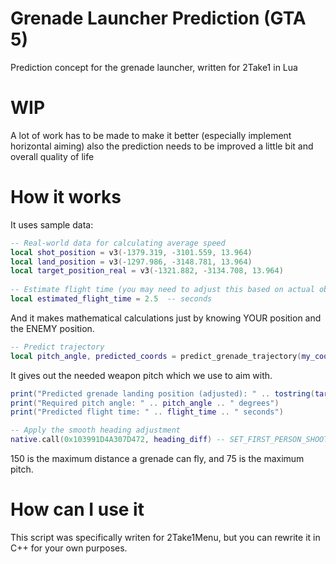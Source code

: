 # Grenade Launcher Prediction (GTA 5)
Prediction concept for the grenade launcher, written for 2Take1 in Lua

# WIP
A lot of work has to be made to make it better (especially implement horizontal aiming)
also the prediction needs to be improved a little bit and overall quality of life

# How it works
It uses sample data:
```lua
-- Real-world data for calculating average speed
local shot_position = v3(-1379.319, -3101.559, 13.964)
local land_position = v3(-1297.986, -3148.781, 13.964)
local target_position_real = v3(-1321.882, -3134.708, 13.964)
    
-- Estimate flight time (you may need to adjust this based on actual observations)
local estimated_flight_time = 2.5  -- seconds
```

And it makes mathematical calculations just by knowing YOUR position and the ENEMY position.

```lua
-- Predict trajectory
local pitch_angle, predicted_coords = predict_grenade_trajectory(my_coords, enemy_coords)
```

It gives out the needed weapon pitch which we use to aim with.

```lua
print("Predicted grenade landing position (adjusted): " .. tostring(target_position))
print("Required pitch angle: " .. pitch_angle .. " degrees")
print("Predicted flight time: " .. flight_time .. " seconds")
```
```lua
-- Apply the smooth heading adjustment
native.call(0x103991D4A307D472, heading_diff) -- SET_FIRST_PERSON_SHOOTER_CAMERA_HEADING
```
150 is the maximum distance a grenade can fly, and 75 is the maximum pitch.

# How can I use it
This script was specifically writen for 2Take1Menu, but you can rewrite it in C++ for your own purposes.

